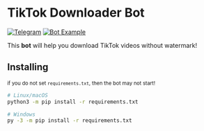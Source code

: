 TikTok Downloader Bot
=====================

[![Telegram](https://img.shields.io/badge/-Contact-2f3136?style=for-the-badge&logo=telegram)](https://t.me/lantrik)
[![Bot Example](https://img.shields.io/badge/-Example-2f3136?style=for-the-badge&logo=telegram)](https://t.me/lantrik)

This **bot** will help you download TikTok videos without watermark!

Installing
----------

<sup>if you do not set `requirements.txt`, then the bot may not start!</sup>

``` sh
# Linux/macOS
python3 -m pip install -r requirements.txt

# Windows
py -3 -m pip install -r requirements.txt
```
